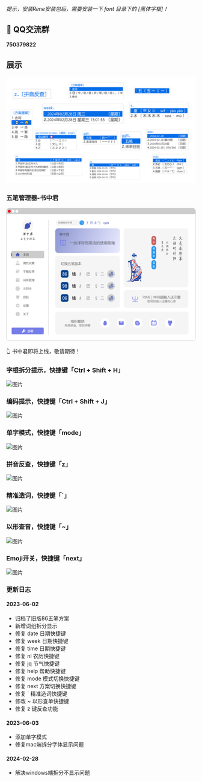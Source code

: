 *提示，安装Rime安装包后，需要安装一下 font 目录下的 [黑体字根]！*

## 🐧 QQ交流群

**750379822**

## 展示

![效果图](images/%E6%95%88%E6%9E%9C%E5%9B%BE.png)

### 五笔管理器-书中君

![书中君](images/%E4%B9%A6%E4%B8%AD%E5%90%9B.png)

👆 书中君即将上线，敬请期待！

### 字根拆分提示，快捷键「Ctrl + Shift + H」

![图片](https://pic-hicoder.oss-cn-beijing.aliyuncs.com/img/image-20230603173712337.png)

### 编码提示，快捷键「Ctrl + Shift + J」

![图片](https://pic-hicoder.oss-cn-beijing.aliyuncs.com/img/image-20230603171046630.png)

### 单字模式，快捷键「mode」

![图片](https://pic-hicoder.oss-cn-beijing.aliyuncs.com/img/image-20230603171236678.png)

### 拼音反查，快捷键「z」

![图片](https://pic-hicoder.oss-cn-beijing.aliyuncs.com/img/image-20230603171515541.png)

### 精准造词，快捷键「`」

![图片](https://pic-hicoder.oss-cn-beijing.aliyuncs.com/img/image-20230603171714402.png)

### 以形查音，快捷键「~」

![图片](https://pic-hicoder.oss-cn-beijing.aliyuncs.com/img/image-20230603171917345.png)

### Emoji开关，快捷键「next」

![图片](https://pic-hicoder.oss-cn-beijing.aliyuncs.com/img/image-20230603172153600.png)

### 更新日志

#### 2023-06-02

- 归档了旧版86五笔方案
- 新增词组拆分显示
- 修复 date 日期快捷键
- 修复 week 日期快捷键
- 修复 time 日期快捷键
- 修复 nl 农历快捷键
- 修复 jq 节气快捷键
- 修复 help 帮助快捷键
- 修复 mode 模式切换快捷键
- 修复 next 方案切换快捷键
- 修复 ` 精准造词快捷键
- 修改 ~ 以形查单快捷键
- 修复 z 键反查功能

#### 2023-06-03

- 添加单字模式
- 修复mac端拆分字体显示问题

#### 2024-02-28

- 解决windows端拆分不显示问题